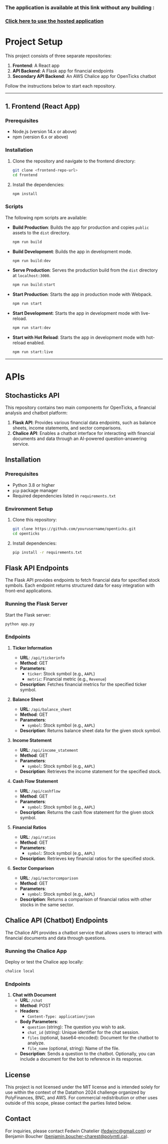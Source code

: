 ### The application is available at this link without any building : 
### [Click here to use the hosted application](https://main.dmfjhi35mqoi1.amplifyapp.com/)

# Project Setup

This project consists of three separate repositories: 

1. **Frontend**: A React app
2. **API Backend**: A Flask app for financial endpoints
3. **Secondary API Backend**: An AWS Chalice app for OpenTicks chatbot

Follow the instructions below to start each repository.

---

## 1. Frontend (React App)

### Prerequisites

- Node.js (version 14.x or above)
- npm (version 6.x or above)

### Installation

1. Clone the repository and navigate to the frontend directory:

   ```bash
   git clone <frontend-repo-url>
   cd frontend
   ```

2. Install the dependencies:

   ```bash
   npm install
   ```

### Scripts

The following npm scripts are available:

- **Build Production**: Builds the app for production and copies `public` assets to the `dist` directory.
  
  ```bash
  npm run build
  ```

- **Build Development**: Builds the app in development mode.

  ```bash
  npm run build:dev
  ```

- **Serve Production**: Serves the production build from the `dist` directory at `localhost:3000`.

  ```bash
  npm run build:start
  ```

- **Start Production**: Starts the app in production mode with Webpack.

  ```bash
  npm run start
  ```

- **Start Development**: Starts the app in development mode with live-reload.

  ```bash
  npm run start:dev
  ```

- **Start with Hot Reload**: Starts the app in development mode with hot-reload enabled.

  ```bash
  npm run start:live
  ```

---

# APIs
## Stochasticks API

This repository contains two main components for OpenTicks, a financial analysis and chatbot platform:

1. **Flask API**: Provides various financial data endpoints, such as balance sheets, income statements, and sector comparisons.
2. **Chalice API**: Enables a chatbot interface for interacting with financial documents and data through an AI-powered question-answering service.

## Installation

### Prerequisites

- Python 3.8 or higher
- `pip` package manager
- Required dependencies listed in `requirements.txt`

### Environment Setup

1. Clone this repository:
   ```bash
   git clone https://github.com/yourusername/openticks.git
   cd openticks
   ```

2. Install dependencies:
   ```bash
   pip install -r requirements.txt
   ```


## Flask API Endpoints

The Flask API provides endpoints to fetch financial data for specified stock symbols. Each endpoint returns structured data for easy integration with front-end applications.

### Running the Flask Server

Start the Flask server:
```bash
python app.py
```

### Endpoints

1. **Ticker Information**
   - **URL**: `/api/tickerinfo`
   - **Method**: GET
   - **Parameters**:
     - `ticker`: Stock symbol (e.g., `AAPL`)
     - `metric`: Financial metric (e.g., `Revenue`)
   - **Description**: Fetches financial metrics for the specified ticker symbol.

2. **Balance Sheet**
   - **URL**: `/api/balance_sheet`
   - **Method**: GET
   - **Parameters**:
     - `symbol`: Stock symbol (e.g., `AAPL`)
   - **Description**: Returns balance sheet data for the given stock symbol.

3. **Income Statement**
   - **URL**: `/api/income_statement`
   - **Method**: GET
   - **Parameters**:
     - `symbol`: Stock symbol (e.g., `AAPL`)
   - **Description**: Retrieves the income statement for the specified stock.

4. **Cash Flow Statement**
   - **URL**: `/api/cashflow`
   - **Method**: GET
   - **Parameters**:
     - `symbol`: Stock symbol (e.g., `AAPL`)
   - **Description**: Returns the cash flow statement for the given stock symbol.

5. **Financial Ratios**
   - **URL**: `/api/ratios`
   - **Method**: GET
   - **Parameters**:
     - `symbol`: Stock symbol (e.g., `AAPL`)
   - **Description**: Retrieves key financial ratios for the specified stock.

6. **Sector Comparison**
   - **URL**: `/api/sectorcomparison`
   - **Method**: GET
   - **Parameters**:
     - `symbol`: Stock symbol (e.g., `AAPL`)
   - **Description**: Returns a comparison of financial ratios with other stocks in the same sector.

## Chalice API (Chatbot) Endpoints

The Chalice API provides a chatbot service that allows users to interact with financial documents and data through questions.

### Running the Chalice App

Deploy or test the Chalice app locally:
```bash
chalice local
```

### Endpoints

1. **Chat with Document**
   - **URL**: `/chat`
   - **Method**: POST
   - **Headers**:
     - `Content-Type: application/json`
   - **Body Parameters**:
     - `question` (string): The question you wish to ask.
     - `chat_id` (string): Unique identifier for the chat session.
     - `files` (optional, base64-encoded): Document for the chatbot to analyze.
     - `file_name` (optional, string): Name of the file.
   - **Description**: Sends a question to the chatbot. Optionally, you can include a document for the bot to reference in its response.

## License
This project is not licensed under the MIT license and is intended solely for use within the context of the Datathon 2024 challenge organized by PolyFinances, BNC, and AWS. For commercial redistribution or other uses outside of this scope, please contact the parties listed below.

## Contact

For inquiries, please contact Fedwin Chatelier (fedwinc@gmail.com) or  Benjamin Boucher (benjamin.boucher-charest@polymtl.ca).